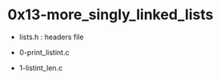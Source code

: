 # 0x13-more\_singly\_linked\_lists

* lists.h : headers file

* 0-print\_listint.c

* 1-listint\_len.c

